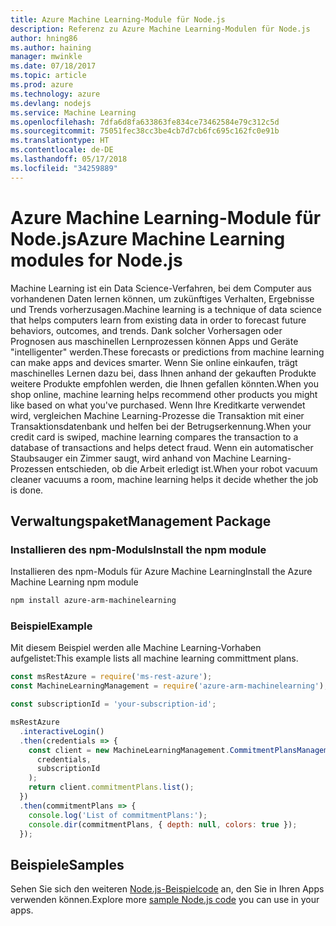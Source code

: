 ```yaml
---
title: Azure Machine Learning-Module für Node.js
description: Referenz zu Azure Machine Learning-Modulen für Node.js
author: hning86
ms.author: haining
manager: mwinkle
ms.date: 07/18/2017
ms.topic: article
ms.prod: azure
ms.technology: azure
ms.devlang: nodejs
ms.service: Machine Learning
ms.openlocfilehash: 7dfa6d8fa633863fe834ce73462584e79c312c5d
ms.sourcegitcommit: 75051fec38cc3be4cb7d7cb6fc695c162fc0e91b
ms.translationtype: HT
ms.contentlocale: de-DE
ms.lasthandoff: 05/17/2018
ms.locfileid: "34259889"
---
```

# <a name="azure-machine-learning-modules-for-nodejs"></a><span data-ttu-id="5c96d-103">Azure Machine Learning-Module für Node.js</span><span class="sxs-lookup"><span data-stu-id="5c96d-103">Azure Machine Learning modules for Node.js</span></span>

<span data-ttu-id="5c96d-104">Machine Learning ist ein Data Science-Verfahren, bei dem Computer aus vorhandenen Daten lernen können, um zukünftiges Verhalten, Ergebnisse und Trends vorherzusagen.</span><span class="sxs-lookup"><span data-stu-id="5c96d-104">Machine learning is a technique of data science that helps computers learn from existing data in order to forecast future behaviors, outcomes, and trends.</span></span> <span data-ttu-id="5c96d-105">Dank solcher Vorhersagen oder Prognosen aus maschinellen Lernprozessen können Apps und Geräte "intelligenter" werden.</span><span class="sxs-lookup"><span data-stu-id="5c96d-105">These forecasts or predictions from machine learning can make apps and devices smarter.</span></span> <span data-ttu-id="5c96d-106">Wenn Sie online einkaufen, trägt maschinelles Lernen dazu bei, dass Ihnen anhand der gekauften Produkte weitere Produkte empfohlen werden, die Ihnen gefallen könnten.</span><span class="sxs-lookup"><span data-stu-id="5c96d-106">When you shop online, machine learning helps recommend other products you might like based on what you've purchased.</span></span> <span data-ttu-id="5c96d-107">Wenn Ihre Kreditkarte verwendet wird, vergleichen Machine Learning-Prozesse die Transaktion mit einer Transaktionsdatenbank und helfen bei der Betrugserkennung.</span><span class="sxs-lookup"><span data-stu-id="5c96d-107">When your credit card is swiped, machine learning compares the transaction to a database of transactions and helps detect fraud.</span></span> <span data-ttu-id="5c96d-108">Wenn ein automatischer Staubsauger ein Zimmer saugt, wird anhand von Machine Learning-Prozessen entschieden, ob die Arbeit erledigt ist.</span><span class="sxs-lookup"><span data-stu-id="5c96d-108">When your robot vacuum cleaner vacuums a room, machine learning helps it decide whether the job is done.</span></span>

## <a name="management-package"></a><span data-ttu-id="5c96d-109">Verwaltungspaket</span><span class="sxs-lookup"><span data-stu-id="5c96d-109">Management Package</span></span>


### <a name="install-the-npm-module"></a><span data-ttu-id="5c96d-110">Installieren des npm-Moduls</span><span class="sxs-lookup"><span data-stu-id="5c96d-110">Install the npm module</span></span>

<span data-ttu-id="5c96d-111">Installieren des npm-Moduls für Azure Machine Learning</span><span class="sxs-lookup"><span data-stu-id="5c96d-111">Install the Azure Machine Learning npm module</span></span>

```bash
npm install azure-arm-machinelearning
```

### <a name="example"></a><span data-ttu-id="5c96d-112">Beispiel</span><span class="sxs-lookup"><span data-stu-id="5c96d-112">Example</span></span>

<span data-ttu-id="5c96d-113">Mit diesem Beispiel werden alle Machine Learning-Vorhaben aufgelistet:</span><span class="sxs-lookup"><span data-stu-id="5c96d-113">This example lists all machine learning committment plans.</span></span>

```javascript
const msRestAzure = require('ms-rest-azure');
const MachineLearningManagement = require('azure-arm-machinelearning');

const subscriptionId = 'your-subscription-id';

msRestAzure
  .interactiveLogin()
  .then(credentials => {
    const client = new MachineLearningManagement.CommitmentPlansManagementClient(
      credentials,
      subscriptionId
    );
    return client.commitmentPlans.list();
  })
  .then(commitmentPlans => {
    console.log('List of commitmentPlans:');
    console.dir(commitmentPlans, { depth: null, colors: true });
  });
```

## <a name="samples"></a><span data-ttu-id="5c96d-114">Beispiele</span><span class="sxs-lookup"><span data-stu-id="5c96d-114">Samples</span></span>

<span data-ttu-id="5c96d-115">Sehen Sie sich den weiteren [Node.js-Beispielcode](https://azure.microsoft.com/resources/samples/?platform=nodejs) an, den Sie in Ihren Apps verwenden können.</span><span class="sxs-lookup"><span data-stu-id="5c96d-115">Explore more [sample Node.js code](https://azure.microsoft.com/resources/samples/?platform=nodejs) you can use in your apps.</span></span>

